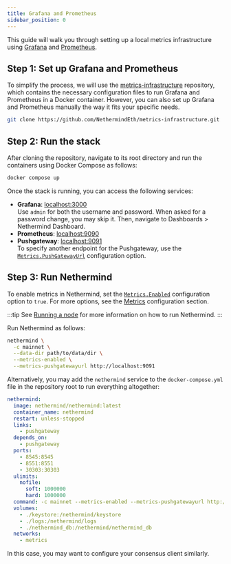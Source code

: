 ```yaml
---
title: Grafana and Prometheus
sidebar_position: 0
---
```


This guide will walk you through setting up a local metrics infrastructure using [Grafana](https://grafana.com) and [Prometheus](https://prometheus.io).

## Step 1: Set up Grafana and Prometheus

To simplify the process, we will use the [metrics-infrastructure](https://github.com/NethermindEth/metrics-infrastructure) repository, which contains the necessary configuration files to run Grafana and Prometheus in a Docker container. However, you can also set up Grafana and Prometheus manually the way it fits your specific needs.

```bash
git clone https://github.com/NethermindEth/metrics-infrastructure.git
```

## Step 2: Run the stack

After cloning the repository, navigate to its root directory and run the containers using Docker Compose as follows:

```bash
docker compose up
```

Once the stack is running, you can access the following services:

- **Grafana**: [localhost:3000](http://localhost:3000)\
  Use `admin` for both the username and password. When asked for a password change, you may skip it. Then, navigate to Dashboards > Nethermind Dashboard.
- **Prometheus**: [localhost:9090](http://localhost:9090)
- **Pushgateway**: [localhost:9091](http://localhost:9091)\
  To specify another endpoint for the Pushgateway, use the [`Metrics.PushGatewayUrl`](../../fundamentals/configuration.md#metrics-pushgatewayurl) configuration option.

## Step 3: Run Nethermind

To enable metrics in Nethermind, set the [`Metrics.Enabled`](../../fundamentals/configuration.md#metrics-enabled) configuration option to `true`. For more options, see the [Metrics](../../fundamentals/configuration.md#metrics) configuration section.

:::tip
See [Running a node](../../get-started/running-node/running-node.md) for more information on how to run Nethermind.
:::

Run Nethermind as follows:

```bash
nethermind \
  -c mainnet \
  --data-dir path/to/data/dir \
  --metrics-enabled \
  --metrics-pushgatewayurl http://localhost:9091
```

Alternatively, you may add the `nethermind` service to the `docker-compose.yml` file in the repository root to run everything altogether:

```yaml title="docker-compose.yml"
nethermind:
  image: nethermind/nethermind:latest
  container_name: nethermind
  restart: unless-stopped
  links:
    - pushgateway
  depends_on:
    - pushgateway
  ports:
    - 8545:8545
    - 8551:8551
    - 30303:30303
  ulimits:
    nofile:
      soft: 1000000
      hard: 1000000
  command: -c mainnet --metrics-enabled --metrics-pushgatewayurl http://pushgateway:9091
  volumes:
    - ./keystore:/nethermind/keystore
    - ./logs:/nethermind/logs
    - ./nethermind_db:/nethermind/nethermind_db
  networks:
    - metrics
```

In this case, you may want to configure your consensus client similarly.
